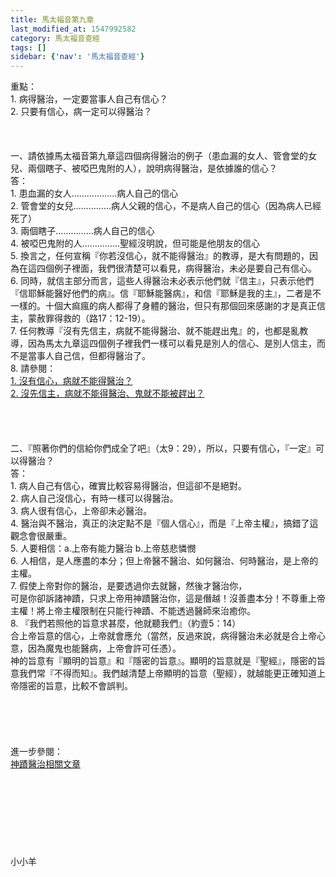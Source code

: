 ```yaml
---
title: 馬太福音第九章
last_modified_at: 1547992582
category: 馬太福音查經
tags: []
sidebar: {'nav': '馬太福音查經'}
---
```


<p>重點：<br/>1.	病得醫治，一定要當事人自己有信心？<br/>2.	只要有信心，病一定可以得醫治？<br/><!--more--><br/><br/><br/>一、請依據馬太福音第九章這四個病得醫治的例子（患血漏的女人、管會堂的女兒、兩個瞎子、被啞巴鬼附的人），說明病得醫治，是依據誰的信心？<br/>答：<br/>1.	患血漏的女人………………病人自己的信心<br/>2.	管會堂的女兒……………病人父親的信心，不是病人自己的信心（因為病人已經死了）<br/>3.	兩個瞎子……………病人自己的信心<br/>4.	被啞巴鬼附的人……………聖經沒明說，但可能是他朋友的信心<br/>5.	換言之，任何宣稱『你若沒信心，就不能得醫治』的教導，是大有問題的，因為在這四個例子裡面，我們很清楚可以看見，病得醫治，未必是要自己有信心。<br/>6.	同時，就信主部分而言，這些人得醫治未必表示他們就『信主』，只表示他們『信耶穌能醫好他們的病』。信『耶穌能醫病』，和信『耶穌是我的主』，二者是不一樣的。十個大痲瘋的病人都得了身體的醫治，但只有那個回來感謝的才是真正信主，蒙赦罪得救的（路17：12-19）。<br/>7.	任何教導『沒有先信主，病就不能得醫治、就不能趕出鬼』的，也都是亂教導，因為馬太九章這四個例子裡我們一樣可以看見是別人的信心、是別人信主，而不是當事人自己信，但都得醫治了。<br/>8.	請參閱：<br/><a href="   /posts/269192840">1.	沒有信心，病就不能得醫治？</a><br/><a href="   /posts/269192876">2.	沒先信主，病就不能得醫治、鬼就不能被趕出？</a><br/><br/><br/><br/><br/>二、『照著你們的信給你們成全了吧』（太9：29），所以，只要有信心，『一定』可以得醫治？<br/>答：<br/>1.	病人自己有信心，確實比較容易得醫治，但這卻不是絕對。<br/>2.	病人自己沒信心，有時一樣可以得醫治。<br/>3.	病人很有信心，上帝卻未必醫治。<br/>4.	醫治與不醫治，真正的決定點不是『個人信心』，而是『上帝主權』，搞錯了這觀念會很嚴重。<br/>5.	人要相信：a.上帝有能力醫治 b.上帝慈悲憐憫<br/>6.	人相信，是人應盡的本分；但上帝醫不醫治、如何醫治、何時醫治，是上帝的主權。<br/>7.	假使上帝對你的醫治，是要透過你去就醫，然後才醫治你，<br/>可是你卻訴諸神蹟，只求上帝用神蹟醫治你，這是僭越！沒善盡本分！不尊重上帝主權！將上帝主權限制在只能行神蹟、不能透過醫師來治癒你。<br/>8.	『我們若照他的旨意求甚麼，他就聽我們』（約壹5：14）<br/>合上帝旨意的信心，上帝就會應允（當然，反過來說，病得醫治未必就是合上帝心意，因為魔鬼也能醫病，上帝會許可任憑）。<br/>神的旨意有『顯明的旨意』和『隱密的旨意』。顯明的旨意就是『聖經』，隱密的旨意我們常『不得而知』。我們越清楚上帝顯明的旨意（聖經），就越能更正確知道上帝隱密的旨意，比較不會誤判。<br/><br/><br/><br/><br/><br/>進一步參閱：<br/><a href="/posts/269196108">神蹟醫治相關文章</a><br/><br/><br/><br/><br/><br/><br/><br/><br/>小小羊
</p>